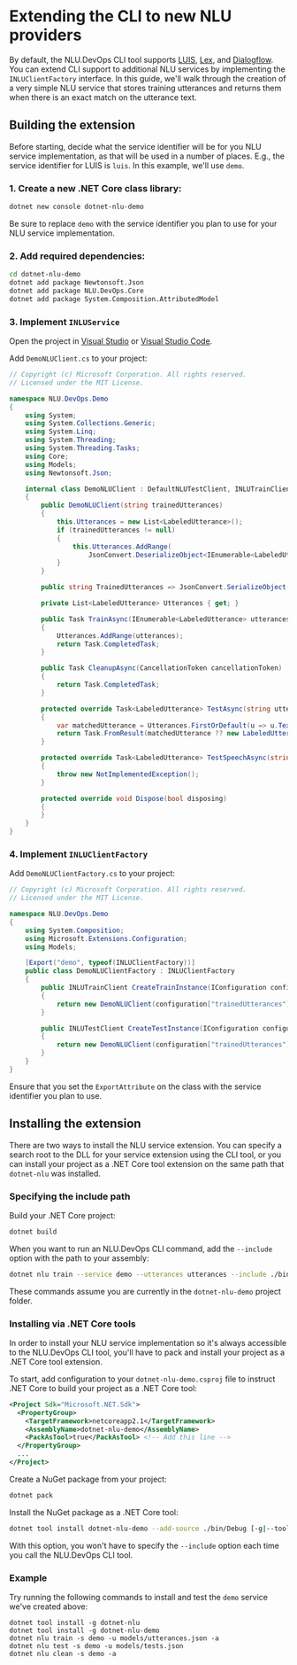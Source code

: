 # Extending the CLI to new NLU providers

By default, the NLU.DevOps CLI tool supports [LUIS](https://www.luis.ai), [Lex](https://aws.amazon.com/lex/), and [Dialogflow](https://dialogflow.com). You can extend CLI support to additional NLU services by implementing the `INLUClientFactory` interface. In this guide, we'll walk through the creation of a very simple NLU service that stores training utterances and returns them when there is an exact match on the utterance text.

## Building the extension

Before starting, decide what the service identifier will be for you NLU service implementation, as that will be used in a number of places. E.g., the service identifier for LUIS is `luis`. In this example, we'll use `demo`.

### 1. Create a new .NET Core class library:
```bash
dotnet new console dotnet-nlu-demo
```

Be sure to replace `demo` with the service identifier you plan to use for your NLU service implementation.

### 2. Add required dependencies:
```bash
cd dotnet-nlu-demo
dotnet add package Newtonsoft.Json
dotnet add package NLU.DevOps.Core
dotnet add package System.Composition.AttributedModel
```

### 3. Implement `INLUService`
Open the project in [Visual Studio](https://visualstudio.microsoft.com/downloads/) or [Visual Studio Code](https://code.visualstudio.com/).

Add `DemoNLUClient.cs` to your project:
```cs
// Copyright (c) Microsoft Corporation. All rights reserved.
// Licensed under the MIT License.

namespace NLU.DevOps.Demo
{
    using System;
    using System.Collections.Generic;
    using System.Linq;
    using System.Threading;
    using System.Threading.Tasks;
    using Core;
    using Models;
    using Newtonsoft.Json;

    internal class DemoNLUClient : DefaultNLUTestClient, INLUTrainClient
    {
        public DemoNLUClient(string trainedUtterances)
        {
            this.Utterances = new List<LabeledUtterance>();
            if (trainedUtterances != null)
            {
                this.Utterances.AddRange(
                    JsonConvert.DeserializeObject<IEnumerable<LabeledUtterance>>(trainedUtterances));
            }
        }

        public string TrainedUtterances => JsonConvert.SerializeObject(this.Utterances);

        private List<LabeledUtterance> Utterances { get; }

        public Task TrainAsync(IEnumerable<LabeledUtterance> utterances, CancellationToken cancellationToken)
        {
            Utterances.AddRange(utterances);
            return Task.CompletedTask;
        }

        public Task CleanupAsync(CancellationToken cancellationToken)
        {
            return Task.CompletedTask;
        }

        protected override Task<LabeledUtterance> TestAsync(string utterance, CancellationToken cancellationToken)
        {
            var matchedUtterance = Utterances.FirstOrDefault(u => u.Text == utterance);
            return Task.FromResult(matchedUtterance ?? new LabeledUtterance(null, null, null));
        }

        protected override Task<LabeledUtterance> TestSpeechAsync(string speechFile, CancellationToken cancellationToken)
        {
            throw new NotImplementedException();
        }

        protected override void Dispose(bool disposing)
        {
        }
    }
}
```

### 4. Implement `INLUClientFactory`
Add `DemoNLUClientFactory.cs` to your project:
```cs
// Copyright (c) Microsoft Corporation. All rights reserved.
// Licensed under the MIT License.

namespace NLU.DevOps.Demo
{
    using System.Composition;
    using Microsoft.Extensions.Configuration;
    using Models;

    [Export("demo", typeof(INLUClientFactory))]
    public class DemoNLUClientFactory : INLUClientFactory
    {
        public INLUTrainClient CreateTrainInstance(IConfiguration configuration, string settingsPath)
        {
            return new DemoNLUClient(configuration["trainedUtterances"]);
        }

        public INLUTestClient CreateTestInstance(IConfiguration configuration, string settingsPath)
        {
            return new DemoNLUClient(configuration["trainedUtterances"]);
        }
    }
}
```

Ensure that you set the `ExportAttribute` on the class with the service identifier you plan to use.

## Installing the extension

There are two ways to install the NLU service extension. You can specify a search root to the DLL for your service extension using the CLI tool, or you can install your project as a .NET Core tool extension on the same path that `dotnet-nlu` was installed.

### Specifying the include path

Build your .NET Core project:
```bash
dotnet build
```

When you want to run an NLU.DevOps CLI command, add the `--include` option with the path to your assembly:
```bash
dotnet nlu train --service demo --utterances utterances --include ./bin/Debug/netcoreapp2.1/dotnet-nlu-demo.dll
```

These commands assume you are currently in the `dotnet-nlu-demo` project folder.

### Installing via .NET Core tools

In order to install your NLU service implementation so it's always accessible to the NLU.DevOps CLI tool, you'll have to pack and install your project as a .NET Core tool extension.

To start, add configuration to your `dotnet-nlu-demo.csproj` file to instruct .NET Core to build your project as a .NET Core tool:
```xml
<Project Sdk="Microsoft.NET.Sdk">
  <PropertyGroup>
    <TargetFramework>netcoreapp2.1</TargetFramework>
    <AssemblyName>dotnet-nlu-demo</AssemblyName>
    <PackAsTool>true</PackAsTool> <!-- Add this line -->
  </PropertyGroup>
  ...
</Project>
```

Create a NuGet package from your project:
```bash
dotnet pack
```

Install the NuGet package as a .NET Core tool:
```bash
dotnet tool install dotnet-nlu-demo --add-source ./bin/Debug [-g|--tool-path <path>]
```

With this option, you won't have to specify the `--include` option each time you call the NLU.DevOps CLI tool.

### Example

Try running the following commands to install and test the `demo` service we've created above:
```
dotnet tool install -g dotnet-nlu
dotnet tool install -g dotnet-nlu-demo
dotnet nlu train -s demo -u models/utterances.json -a
dotnet nlu test -s demo -u models/tests.json
dotnet nlu clean -s demo -a
```
